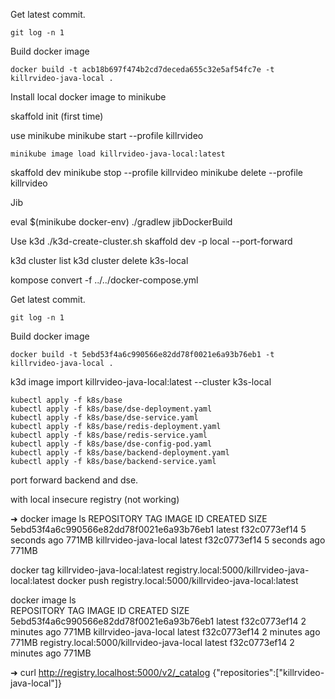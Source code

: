 Get latest commit.
```
git log -n 1
```
Build docker image
```
docker build -t acb18b697f474b2cd7deceda655c32e5af54fc7e -t killrvideo-java-local .
```
Install local docker image to minikube

skaffold init (first time)

use minikube
minikube start --profile killrvideo
```
minikube image load killrvideo-java-local:latest
```

skaffold dev
minikube stop --profile killrvideo
minikube delete --profile killrvideo

Jib

eval $(minikube docker-env)
./gradlew jibDockerBuild

Use k3d
./k3d-create-cluster.sh
skaffold dev -p local --port-forward

k3d cluster list
k3d cluster delete k3s-local

kompose convert -f ../../docker-compose.yml

Get latest commit.
```
git log -n 1
```
Build docker image
```
docker build -t 5ebd53f4a6c990566e82dd78f0021e6a93b76eb1 -t killrvideo-java-local .
```

k3d image import killrvideo-java-local:latest --cluster k3s-local
```
kubectl apply -f k8s/base
kubectl apply -f k8s/base/dse-deployment.yaml
kubectl apply -f k8s/base/dse-service.yaml
kubectl apply -f k8s/base/redis-deployment.yaml
kubectl apply -f k8s/base/redis-service.yaml
kubectl apply -f k8s/base/dse-config-pod.yaml
kubectl apply -f k8s/base/backend-deployment.yaml
kubectl apply -f k8s/base/backend-service.yaml
```
port forward backend and dse.

with local insecure registry (not working)

➜ docker image ls
REPOSITORY                                 TAG                                                                IMAGE ID       CREATED         SIZE
5ebd53f4a6c990566e82dd78f0021e6a93b76eb1   latest                                                             f32c0773ef14   5 seconds ago   771MB
killrvideo-java-local                      latest                                                             f32c0773ef14   5 seconds ago   771MB

docker tag killrvideo-java-local:latest registry.local:5000/killrvideo-java-local:latest
docker push registry.local:5000/killrvideo-java-local:latest

docker image ls                                                                         
REPOSITORY                                  TAG                                                                IMAGE ID       CREATED         SIZE
5ebd53f4a6c990566e82dd78f0021e6a93b76eb1    latest                                                             f32c0773ef14   2 minutes ago   771MB
killrvideo-java-local                       latest                                                             f32c0773ef14   2 minutes ago   771MB
registry.local:5000/killrvideo-java-local   latest                                                             f32c0773ef14   2 minutes ago   771MB

➜ curl http://registry.localhost:5000/v2/_catalog
{"repositories":["killrvideo-java-local"]}
